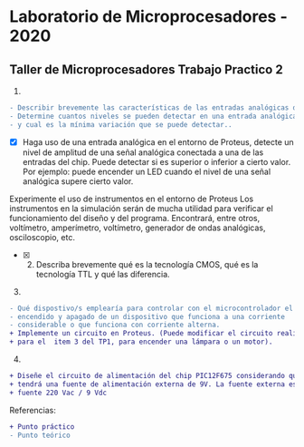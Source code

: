 # Laboratorio de Microprocesadores - 2020
## Taller de Microprocesadores Trabajo Practico  2
1. 
````diff 
- Describir brevemente las características de las entradas analógicas del chip. 
- Determine cuantos niveles se pueden detectar en una entrada analógica 
- y cual es la mínima variación que se puede detectar..
````
- [X] Haga uso de una entrada analógica en el entorno de Proteus, detecte un nivel 
de amplitud de una señal analógica conectada a una de las entradas del chip. 
Puede detectar si es superior o inferior a cierto valor. Por ejemplo: puede 
encender un LED cuando el nivel de una señal analógica supere cierto valor.

Experimente el uso de instrumentos en el entorno de Proteus
Los instrumentos en la simulación serán de mucha utilidad para verificar el funcionamiento del diseño y del programa. Encontrará, entre otros, voltímetro, amperímetro, voltímetro, generador de ondas analógicas, osciloscopio, etc.

- [X] 2. Describa brevemente qué es la tecnología CMOS, qué es la tecnología TTL 
y qué las diferencia.

3. 
````diff
- Qué dispostivo/s emplearía para controlar con el microcontrolador el 
- encendido y apagado de un dispositivo que funciona a una corriente 
- considerable o que funciona con corriente alterna. 
+ Implemente un circuito en Proteus. (Puede modificar el circuito realizado 
+ para el  item 3 del TP1, para encender una lámpara o un motor).
````
4. 
````diff
+ Diseñe el circuito de alimentación del chip PIC12F675 considerando que 
+ tendrá una fuente de alimentación externa de 9V. La fuente externa es una 
+ fuente 220 Vac / 9 Vdc
````

Referencias:
````diff
+ Punto práctico
- Punto teórico
````
